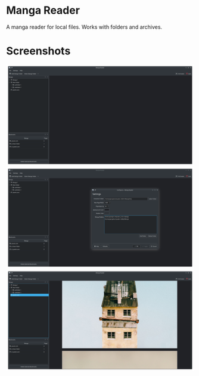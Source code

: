 # Manga Reader

A manga reader for local files. Works with folders and archives.

# Screenshots

![Manga Reader main window](data/images/manga-reader--ss1--main-window.png)
![Manga Reader settings dialog](data/images/manga-reader--ss2--settings.png)
![Manga Reader with images](data/images/manga-reader--ss3--images.png)
